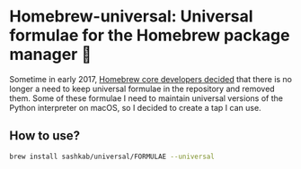 # Homebrew-universal: Universal formulae for the Homebrew package manager 🍻

Sometime in early 2017, [Homebrew core developers decided][1] that there is no longer a need to keep
universal formulae in the repository and removed them. Some of these formulae I need to maintain 
universal versions of the Python interpreter on macOS, so I decided to create a tap I can use.


## How to use?

```bash
brew install sashkab/universal/FORMULAE --universal
```


[1]: https://github.com/Homebrew/homebrew-core/pull/9641#issuecomment-280746019
